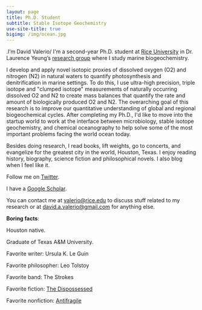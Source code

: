 ```yaml
---
layout: page
title: Ph.D. Student
subtitle: Stable Isotope Geochemistry
use-site-title: true
bigimg: /img/ocean.jpg
---
```


.I’m David Valerio/ I'm a second-year Ph.D. student at [Rice University](https://www.rice.edu/) in Dr. Laurence Yeung’s [research group](https://www.yeunglab.org/) where I study marine biogeochemistry.

I develop and apply novel isotopic proxies of dissolved oxygen (O2) and nitrogen (N2) in natural waters to quantify photosynthesis and denitrification in marine settings. To do this, I use ultra-high precision, triple isotope and "clumped isotope" measurements of naturally occurring dissolved O2 and N2 to create mass balances that quantify the rate and amount of biologically produced O2 and N2. The overarching goal of this research is to improve our quantitative understanding of global and regional biogeochemical cycles. After completing my Ph.D., I'd like to move into the startup world to work at the interface between microbiology, stable isotope geochemistry, and chemical oceanography to help solve some of the most important problems facing the world ocean today. 

Besides doing research, I read books, lift weights, go to concerts, and evangelize for the greatest city in the world, Houston, Texas. I enjoy reading history, biography, science fiction and philosophical novels. I also blog when I feel like it.

Follow me on [Twitter](https://twitter.com/davidavalerio).

I have a [Google Scholar](https://scholar.google.com/citations?user=_GPPg8wAAAAJ&hl=en).

You can contact me at [valerio@rice.edu](valerio@rice.edu) to discuss stuff related to my research or at [david.a.valerio@gmail.com](david.a.valerio@gmail.com) for anything else.

**Boring facts**:

Houston native.

Graduate of Texas A&M University.

Favorite writer: Ursula K. Le Guin

Favorite philosopher: Leo Tolstoy

Favorite band: The Strokes

Favorite fiction: [The Dispossessed](https://www.amazon.com/Dispossessed-Hainish-Cycle-Ursula-Guin/dp/0061054887)

Favorite nonfiction: [Antifragile](https://www.amazon.com/Antifragile-Things-That-Disorder-Incerto/dp/0812979680)
